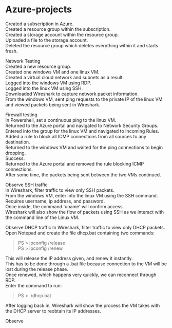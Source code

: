 # Azure-projects

Created a subscription in Azure.  
Created a resource group within the subscription.  
Created a storage account within the resource group.  
Uploaded a file to the storage account.  
Deleted the resource group which deletes everything within it and starts fresh.  

Network Testing  
Created a new resource group.  
Created one windows VM and one linux VM.  
Created a virtual cloud network and subnets as a result.  
Logged into the windows VM using RDP.  
Logged into the linux VM using SSH.  
Downloaded Wireshark to capture network packet information.  
From the windows VM, sent ping requests to the private IP of the linux VM and viewed packets being sent in Wireshark.  

Firewall testing  
In Powershell, set a continuous ping to the linux VM.  
Returned to the Azure portal and navigated to Network Security Groups.  
Entered into the group for the linux VM and navigated to Incoming Rules.  
Added a rule to block all ICMP connections from all sources to any destination.  
Returned to the windows VM and waited for the ping connections to begin dropping.  
Success.  
Returned to the Azure portal and removed the rule blocking ICMP connections.  
After some time, the packets being sent between the two VMs continued.  

Observe SSH traffic  
In Wireshark, filter traffic to view only SSH packets.  
From the windows VM, enter into the linux VM using the SSH command.  
Requires username, ip address, and password.  
Once inside, the command 'uname' will confirm access.  
Wireshark will also show the flow of packets using SSH as we interact with the command line of the Linux VM.  

Observe DHCP traffic
In Wireshark, filter traffic to view only DHCP packets.  
Open Notepad and create the file dhcp.bat containing two commands:  
>PS > ipconfig /release  
>PS > ipconfig /renew

This will release the IP address given, and renew it instantly.  
This has to be done through a .bat file because connection to the VM will be lost during the release phase.  
Once renewed, which happens very quickly, we can reconnect through RDP.  
Enter the command to run:  
>PS > .\dhcp.bat

After logging back in, Wireshark will show the process the VM takes with the DHCP server to reobtain its IP addresses.  

Observe
